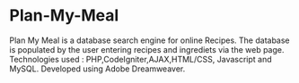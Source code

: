 Plan-My-Meal
============

Plan My Meal is a database search engine for online Recipes. The database is populated by the user entering recipes and ingrediets via the web page. Technologies used : PHP,CodeIgniter,AJAX,HTML/CSS, Javascript and MySQL. Developed using Adobe Dreamweaver.
